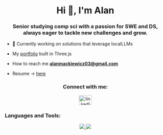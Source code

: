 <h1 align="center">Hi 👋, I'm Alan</h1>
<h3 align="center">Senior studying comp sci with a passion for SWE and DS, always eager to tackle new challenges and grow.</h3>

- :thought_balloon: Currently working on solutions that leverage localLLMs

- My [portfolio](https://alan-mackiewicz-portfolio.vercel.app/) built in Three.js

- How to reach me **alanmackiewicz03@gmail.com**

- Resume -> [here](https://drive.google.com/file/d/1skjC-fPzbttIDT6T2yjFX5nSdvGv5QTg/view)

<h3 align="center">Connect with me:</h3>
<p align="center">
<a href="https://www.linkedin.com/in/alan-mackiewicz-39a715234/" target="blank"><img align="center" src="https://raw.githubusercontent.com/rahuldkjain/github-profile-readme-generator/master/src/images/icons/Social/linked-in-alt.svg" alt="linkedIn" height="30" width="40" /></a>
</p>

<h3 align="left">Languages and Tools:</h3>
<p align="center">
  <a href="https://skillicons.dev">
    <img src="https://skillicons.dev/icons?i=git,cpp,c,docker,react,vim,css,figma,html,js,java,mongodb,mysql,nodejs,expressjs" />
    <img src="https://skillicons.dev/icons?i=postman,py,threejs,vercel,vite" />
  </a>
</p>
